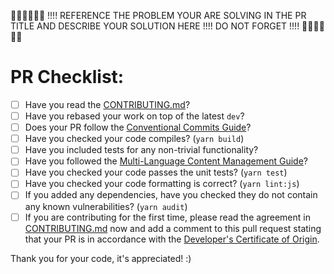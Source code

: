 👮🏻👮🏻👮🏻 !!!! REFERENCE THE PROBLEM YOUR ARE SOLVING IN THE PR TITLE AND DESCRIBE YOUR SOLUTION HERE !!!! DO NOT FORGET !!!! 👮🏻👮🏻👮🏻


# PR Checklist:

- [ ] Have you read the [CONTRIBUTING.md](/CONTRIBUTING.md)?
- [ ] Have you rebased your work on top of the latest `dev`? 
- [ ] Does your PR follow the [Conventional Commits Guide](https://www.conventionalcommits.org/)?
- [ ] Have you checked your code compiles? (`yarn build`)
- [ ] Have you included tests for any non-trivial functionality?
- [ ] Have you followed the [Multi-Language Content Management Guide](/CONTENT_MANAGEMENT.md)?
- [ ] Have you checked your code passes the unit tests? (`yarn test`)
- [ ] Have you checked your code formatting is correct? (`yarn lint:js`)
- [ ] If you added any dependencies, have you checked they do not contain any known vulnerabilities? (`yarn audit`)
- [ ] If you are contributing for the first time, please read the agreement in [CONTRIBUTING.md](/CONTRIBUTING.md) now and add a comment to this pull request stating that your PR is in accordance with the [Developer's Certificate of Origin](/CONTRIBUTING.md#developer-certificate-of-origin).

Thank you for your code, it's appreciated! :)
